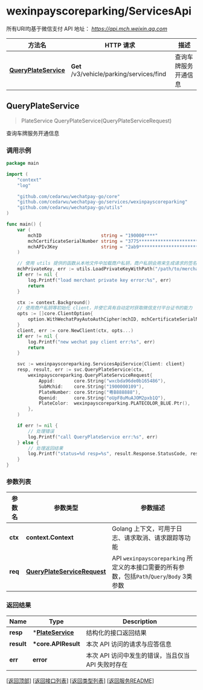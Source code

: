 # wexinpayscoreparking/ServicesApi

所有URI均基于微信支付 API 地址： *https://api.mch.weixin.qq.com*

方法名 | HTTP 请求 | 描述
------------- | ------------- | -------------
[**QueryPlateService**](#queryplateservice) | **Get** /v3/vehicle/parking/services/find | 查询车牌服务开通信息



## QueryPlateService

> PlateService QueryPlateService(QueryPlateServiceRequest)

查询车牌服务开通信息



### 调用示例

```go
package main

import (
	"context"
	"log"

	"github.com/cedarwu/wechatpay-go/core"
	"github.com/cedarwu/wechatpay-go/services/wexinpayscoreparking"
	"github.com/cedarwu/wechatpay-go/utils"
)

func main() {
	var (
		mchID                      string = "190000****"                               // 商户号
		mchCertificateSerialNumber string = "3775************************************" // 商户证书序列号
		mchAPIv3Key                string = "2ab9****************************"         // 商户APIv3密钥
	)

	// 使用 utils 提供的函数从本地文件中加载商户私钥，商户私钥会用来生成请求的签名
	mchPrivateKey, err := utils.LoadPrivateKeyWithPath("/path/to/merchant/apiclient_key.pem")
	if err != nil {
		log.Printf("load merchant private key error:%s", err)
		return
	}

	ctx := context.Background()
	// 使用商户私钥等初始化 client，并使它具有自动定时获取微信支付平台证书的能力
	opts := []core.ClientOption{
		option.WithWechatPayAutoAuthCipher(mchID, mchCertificateSerialNumber, mchPrivateKey, mchAPIv3Key),
	}
	client, err := core.NewClient(ctx, opts...)
	if err != nil {
		log.Printf("new wechat pay client err:%s", err)
		return
	}

	svc := wexinpayscoreparking.ServicesApiService{Client: client}
	resp, result, err := svc.QueryPlateService(ctx,
		wexinpayscoreparking.QueryPlateServiceRequest{
			Appid:       core.String("wxcbda96de0b165486"),
			SubMchid:    core.String("1900000109"),
			PlateNumber: core.String("粤B888888"),
			Openid:      core.String("oUpF8uMuAJOM2pxb1Q"),
			PlateColor:  wexinpayscoreparking.PLATECOLOR_BLUE.Ptr(),
		},
	)

	if err != nil {
		// 处理错误
		log.Printf("call QueryPlateService err:%s", err)
	} else {
		// 处理返回结果
		log.Printf("status=%d resp=%s", result.Response.StatusCode, resp)
	}
}
```

### 参数列表
参数名 | 参数类型 | 参数描述
------------- | ------------- | -------------
**ctx** | **context.Context** | Golang 上下文，可用于日志、请求取消、请求跟踪等功能|
**req** | [**QueryPlateServiceRequest**](QueryPlateServiceRequest.md) | API `wexinpayscoreparking` 所定义的本接口需要的所有参数，包括`Path`/`Query`/`Body` 3类参数|

### 返回结果
Name | Type | Description
------------- | ------------- | -------------
**resp** | \*[**PlateService**](PlateService.md) | 结构化的接口返回结果
**result** | **\*core.APIResult** | 本次 API 访问的请求与应答信息
**err** | **error** | 本次 API 访问中发生的错误，当且仅当 API 失败时存在

[\[返回顶部\]](#wexinpayscoreparkingservicesapi)
[\[返回接口列表\]](README.md#接口列表)
[\[返回类型列表\]](README.md#类型列表)
[\[返回服务README\]](README.md)

